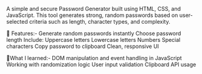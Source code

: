 A simple and secure Password Generator built using HTML, CSS, and JavaScript. 
This tool generates strong, random passwords based on user-selected criteria such as length, character types, and complexity.

🎯 Features:-
    Generate random passwords instantly
    Choose password length
    Include:
        Uppercase letters
        Lowercase letters
        Numbers
        Special characters
    Copy password to clipboard
    Clean, responsive UI


📌What I learned:-
    DOM manipulation and event handling in JavaScript
    Working with randomization logic
    User input validation
    Clipboard API usage
